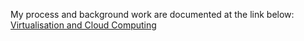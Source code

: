 My process and background work are documented at the link below: 
[Virtualisation and Cloud Computing](https://chowfin.notion.site/Virtualisation-And-Cloud-Computing-2607bc0968254411a9f8dc70695edddc)

